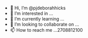 - 👋 Hi, I’m @pjdeborahhicks
- 👀 I’m interested in ...
- 🌱 I’m currently learning ...
- 💞️ I’m looking to collaborate on ...
- 📫 How to reach me ...2708812100

<!---
pjdeborahhicks/pjdeborahhicks is a ✨ special ✨ repository because its `README.md` (this file) appears on your GitHub profile.
You can click the Preview link to take a look at your changes.
--->
